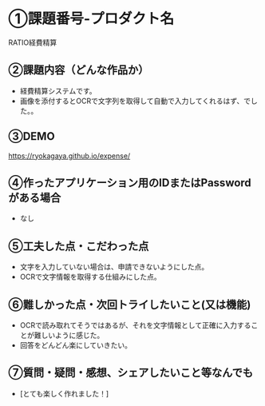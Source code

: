 # ①課題番号-プロダクト名

RATIO経費精算

## ②課題内容（どんな作品か）

- 経費精算システムです。
- 画像を添付するとOCRで文字列を取得して自動で入力してくれるはず、でした。。

## ③DEMO

https://ryokagaya.github.io/expense/

## ④作ったアプリケーション用のIDまたはPasswordがある場合

- なし

## ⑤工夫した点・こだわった点

- 文字を入力していない場合は、申請できないようにした点。
- OCRで文字情報を取得する仕組みにした点。

## ⑥難しかった点・次回トライしたいこと(又は機能)

- OCRで読み取れてそうではあるが、それを文字情報として正確に入力することが難しいように感じた。
- 回答をどんどん楽にしていきたい。

## ⑦質問・疑問・感想、シェアしたいこと等なんでも

- [とても楽しく作れました！]
